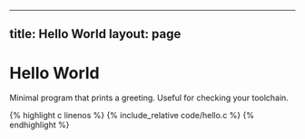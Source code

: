 
---
title: Hello World
layout: page
---

# Hello World

Minimal program that prints a greeting. Useful for checking your toolchain.

{% highlight c linenos %}
{% include_relative code/hello.c %}
{% endhighlight %}
